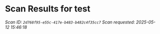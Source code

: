 # Scan Results for test

*Scan ID: `2d768f95-e55c-417e-b483-b482c4f35cc7`*
*Scan requested: 2025-05-12 15:46:18*

